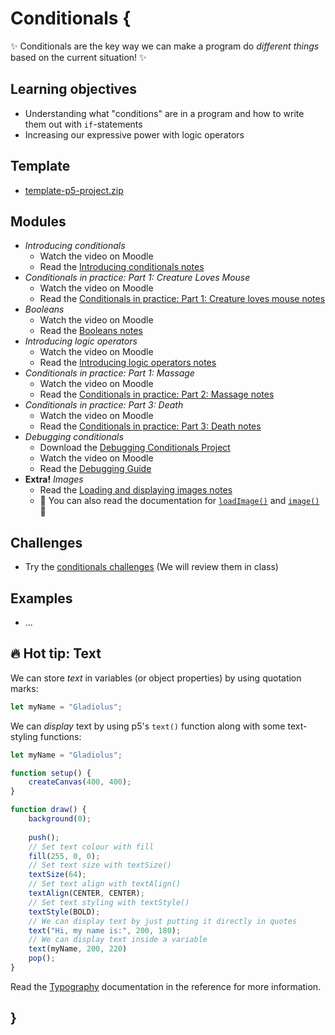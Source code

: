 # Conditionals {

✨ Conditionals are the key way we can make a program do *different things* based on the current situation! ✨

## Learning objectives

- Understanding what "conditions" are in a program and how to write them out with `if`-statements
- Increasing our expressive power with logic operators

## Template

- [template-p5-project.zip](../../templates/template-p5-project.zip)

## Modules

- *Introducing conditionals*
    - Watch the video on Moodle
    - Read the [Introducing conditionals notes](./introducing-conditionals.md)
- *Conditionals in practice: Part 1: Creature Loves Mouse*
    - Watch the video on Moodle
    - Read the [Conditionals in practice: Part 1: Creature loves mouse notes](./conditionals-in-practice-part-1.md)
- *Booleans*
    - Watch the video on Moodle
    - Read the [Booleans notes](./booleans.md)
- *Introducing logic operators*
    - Watch the video on Moodle
    - Read the [Introducing logic operators notes](./introducing-logic-operators.md)
- *Conditionals in practice: Part 1: Massage*
    - Watch the video on Moodle
    - Read the [Conditionals in practice: Part 2: Massage notes](./conditionals-in-practice-part-2.md)
- *Conditionals in practice: Part 3: Death*
    - Watch the video on Moodle
    - Read the [Conditionals in practice: Part 3: Death notes](./conditionals-in-practice-part-3.md)
- *Debugging conditionals*
    - Download the [Debugging Conditionals Project](MISSING_LINK)
    - Watch the video on Moodle
    - Read the [Debugging Guide](../../guides/debugging-guide.md)
- **Extra!** *Images*
    - Read the [Loading and displaying images notes](../extras/images.md)
    - 📖 You can also read the documentation for [`loadImage()`](https://p5js.org/reference/p5/loadImage/) and [`image()`](https://p5js.org/reference/p5/image/) 📖

## Challenges

- Try the [conditionals challenges](MISSING_LINK) (We will review them in class)

## Examples

- ...

## 🔥 Hot tip: Text

We can store *text* in variables (or object properties) by using quotation marks:

```javascript
let myName = "Gladiolus";
```

We can *display* text by using p5's `text()` function along with some text-styling functions:

```javascript
let myName = "Gladiolus";

function setup() {
    createCanvas(400, 400);
}

function draw() {
    background(0);
    
    push();
    // Set text colour with fill
    fill(255, 0, 0);
    // Set text size with textSize()
    textSize(64);
    // Set text align with textAlign()
    textAlign(CENTER, CENTER);
    // Set text styling with textStyle()
    textStyle(BOLD);
    // We can display text by just putting it directly in quotes
    text("Hi, my name is:", 200, 180);
    // We can display text inside a variable
    text(myName, 200, 220)
    pop();
}
```

Read the [Typography](https://p5js.org/reference/#Typography) documentation in the reference for more information.

## }